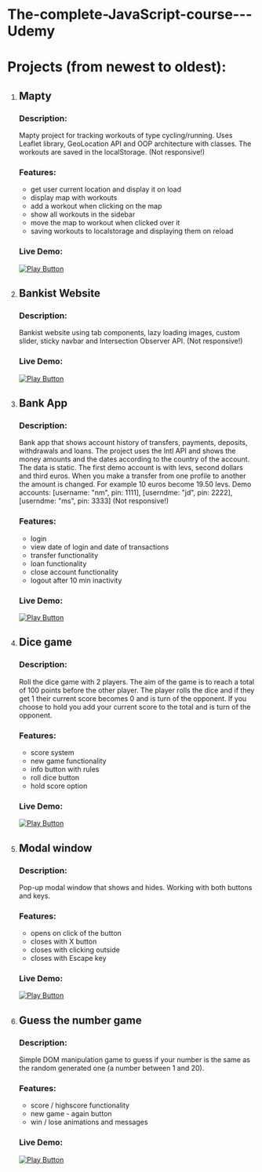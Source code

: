 # The-complete-JavaScript-course---Udemy

# Projects (from newest to oldest):

1.  ## Mapty

    ### Description:
    Mapty project for tracking workouts of type cycling/running. Uses Leaflet library, GeoLocation API and OOP architecture with classes. The workouts are saved in     the localStorage. (Not responsive!)

    ### Features:
    - get user current location and display it on load
    - display map with workouts
    - add a workout when clicking on the map
    - show all workouts in the sidebar
    - move the map to workout when clicked over it
    - saving workouts to localstorage and displaying them on reload

    ### Live Demo:

     [<img alt="Play Button" src="https://user-images.githubusercontent.com/114406139/211439129-37c7a037-dde4-49d6-bf62-4ffc4f315fa9.PNG" />](https://mapty-k.netlify.app/)
2.  ## Bankist Website

    ### Description:
    Bankist website using tab components, lazy loading images, custom slider, sticky navbar and Intersection Observer API. (Not responsive!)

    ### Live Demo:

     [<img alt="Play Button" src="https://user-images.githubusercontent.com/114406139/211439129-37c7a037-dde4-49d6-bf62-4ffc4f315fa9.PNG" />](https://k-bankist.netlify.app/)
    
3.  ## Bank App

    ### Description:
    Bank app that shows account history of transfers, payments, deposits, withdrawals and loans. The project uses the Intl API and shows the money amounts and the dates according to the country of the account. The data      is static. The first demo account is with levs, second dollars and third euros. When you make a transfer from one profile to another the amount is changed. For example 10 euros become 19.50 levs.
    Demo accounts: [usernаme: "nm", pin: 1111], [userndme: "jd", pin: 2222], [userndme: "ms", pin: 3333] (Not responsive!)
    
    ### Features:
    - login
    - view date of login and date of transactions
    - transfer functionality
    - loan functionality
    - close account functionality
    - logout after 10 min inactivity

    ### Live Demo:

     [<img alt="Play Button" src="https://user-images.githubusercontent.com/114406139/211439129-37c7a037-dde4-49d6-bf62-4ffc4f315fa9.PNG" />](https://k-bank-app.netlify.app/)
4.  ## Dice game

    ### Description:

    Roll the dice game with 2 players. The aim of the game is to reach a total of 100 points before the other player. The player rolls the dice and if they get 1 their current score becomes 0 and is turn of the opponent. If you choose to hold you add your current score to the total and is turn of the opponent. 

    ### Features:

    - score system
    - new game functionality
    - info button with rules
    - roll dice button
    - hold score option

    ### Live Demo:

     [<img alt="Play Button" src="https://user-images.githubusercontent.com/114406139/211439129-37c7a037-dde4-49d6-bf62-4ffc4f315fa9.PNG" />](https://roll-the-dice-game-k.netlify.app)

5.  ## Modal window

    ### Description:

    Pop-up modal window that shows and hides. Working with both buttons and keys.

    ### Features:

    - opens on click of the button
    - closes with X button
    - closes with clicking outside
    - closes with Escape key

    ### Live Demo:

    [<img alt="Play Button" src="https://user-images.githubusercontent.com/114406139/211439129-37c7a037-dde4-49d6-bf62-4ffc4f315fa9.PNG" />](https://koleto-modal-window.netlify.app/)

6.  ## Guess the number game

    ### Description:

    Simple DOM manipulation game to guess if your number is the same as the random generated one (a number between 1 and 20).

    ### Features:

    - score / highscore functionality
    - new game - again button
    - win / lose animations and messages

    ### Live Demo:

    [<img alt="Play Button" src="https://user-images.githubusercontent.com/114406139/211439129-37c7a037-dde4-49d6-bf62-4ffc4f315fa9.PNG" />](https://koleto-guess-the-number-game.netlify.app)
